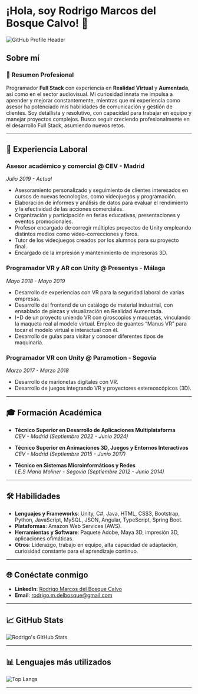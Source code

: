 # ¡Hola, soy Rodrigo Marcos del Bosque Calvo! 👋

![GitHub Profile Header](https://github.com/RMdelbosque/RMdelbosque/raw/main/Foto%20Github.jpg)

## Sobre mí

### 🎯 Resumen Profesional
Programador **Full Stack** con experiencia en **Realidad Virtual** y **Aumentada**, así como en el sector audiovisual. Mi curiosidad innata me impulsa a aprender y mejorar constantemente, mientras que mi experiencia como asesor ha potenciado mis habilidades de comunicación y gestión de clientes. Soy detallista y resolutivo, con capacidad para trabajar en equipo y manejar proyectos complejos. Busco seguir creciendo profesionalmente en el desarrollo Full Stack, asumiendo nuevos retos.

---

## 💼 Experiencia Laboral

### Asesor académico y comercial @ CEV - Madrid 
*Julio 2019 - Actual*

- Asesoramiento personalizado y seguimiento de clientes interesados en cursos de nuevas tecnologías, como videojuegos y programación.
- Elaboración de informes y análisis de datos para evaluar el rendimiento y la efectividad de las acciones comerciales.
- Organización y participación en ferias educativas, presentaciones y eventos promocionales.
- Profesor encargado de corregir múltiples proyectos de Unity empleando distintos medios como vídeo-correcciones y foros.
- Tutor de los videojuegos creados por los alumnos para su proyecto final.
- Encargado de la impresión y mantenimiento de impresoras 3D.

### Programador VR y AR con Unity @ Presentys - Málaga 
*Mayo 2018 - Mayo 2019*

- Desarrollo de experiencias con VR para la seguridad laboral de varias empresas.
- Desarrollo del frontend de un catálogo de material industrial, con ensablado de piezas y visualización en Realidad Aumentada.
- I+D de un proyecto uniendo VR con giroscopios y maquetas, vinculando la maqueta real al modelo virtual. Empleo de guantes “Manus VR” para tocar el modelo virtual e interactual con él.
- Desarrollo de guías para visitar y conocer diferentes tipos de maquinaria.

### Programador VR con Unity @ Paramotion - Segovia 
*Marzo 2017 - Marzo 2018*

- Desarrollo de marionetas digitales con VR.
- Desarrollo de juegos integrando VR y proyectores estereoscópicos (3D).

---

## 🎓 Formación Académica

- **Técnico Superior en Desarrollo de Aplicaciones Multiplataforma**  
  *CEV - Madrid (Septiembre 2022 - Junio 2024)*

- **Técnico Superior en Animaciones 3D, Juegos y Entornos Interactivos**  
  *CEV - Madrid (Septiembre 2015 - Junio 2017)*

- **Técnico en Sistemas Microinformáticos y Redes**  
  *I.E.S María Moliner - Segovia (Septiembre 2012 - Junio 2014)*

---

## 🛠️ Habilidades

- **Lenguajes y Frameworks**: Unity, C#, Java, HTML, CSS3, Bootstrap, Python, JavaScript, MySQL, JSON, Angular, TypeScript, Spring Boot.
- **Plataformas**: Amazon Web Services (AWS).
- **Herramientas y Software**: Paquete Adobe, Maya 3D, impresión 3D, aplicaciones ofimáticas.
- **Otros**: Liderazgo, trabajo en equipo, alta capacidad de adaptación, curiosidad constante para el aprendizaje continuo.

---

## 🌐 Conéctate conmigo

- **LinkedIn**: [Rodrigo Marcos del Bosque Calvo](https://www.linkedin.com/in/rodrigo-marcos-del-bosque-calvo-b82565120/)
- **Email**: rodrigo.m.delbosque@gmail.com

---

## 📈 GitHub Stats

![Rodrigo's GitHub Stats](https://github-readme-stats.vercel.app/api?username=RMdelbosque&show_icons=true&theme=radical)

---

## 📊 Lenguajes más utilizados

![Top Langs](https://github-readme-stats.vercel.app/api/top-langs/?username=RMdelbosque&layout=compact&theme=radical)

---


